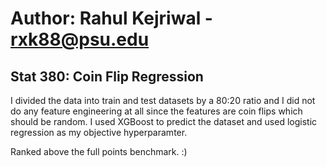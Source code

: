 # Author: Rahul Kejriwal - rxk88@psu.edu
## Stat 380: Coin Flip Regression

I divided the data into train and test datasets by a 80:20 ratio and I did not do any feature engineering at all since the features are coin flips which should be random. 
I used XGBoost to predict the dataset and used logistic regression as my objective hyperparamter. 

Ranked above the full points benchmark. :)
